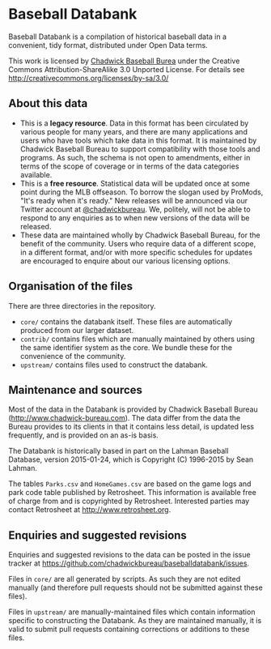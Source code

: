 # Baseball Databank

Baseball Databank is a compilation of historical baseball data in a
convenient, tidy format, distributed under Open Data terms.

This work is licensed by [Chadwick Baseball Burea](www.chadwick-bureau.com)
under the Creative Commons Attribution-ShareAlike 3.0 Unported License.  For details see
http://creativecommons.org/licenses/by-sa/3.0/

## About this data

* This is a **legacy resource**.  Data in this format has been circulated by various people
  for many years, and there are many applications and users who have tools which take data
  in this format.   It is maintained by Chadwick Baseball Bureau to support compatibility with
  those tools and programs.  As such, the schema is not open to amendments, either in terms
  of the scope of coverage or in terms of the data categories available.
* This is a **free resource**.  Statistical data will be updated once at some point during
  the MLB offseason.  To borrow the slogan used by ProMods, "It's ready when it's ready."
  New releases will be announced via our Twitter account at
  [@chadwickbureau](https://twitter.com/chadwickbureau).
  We, politely, will not be able to respond to any enquiries as to when new versions of the data will
  be released.
* These data are maintained wholly by Chadwick Baseball Bureau, for the benefit of the community.
  Users who require data of a different scope, in a different format, and/or with more specific
  schedules for updates are encouraged to enquire about our various licensing options.


## Organisation of the files

There are three directories in the repository.

* `core/` contains the databank itself.  These files are automatically produced from our
  larger dataset.
* `contrib/` contains files which are manually maintained by others using the same identifier system
  as the core.  We bundle these for the convenience of the community.
* `upstream/` contains files used to construct the databank.


## Maintenance and sources

Most of the data in the Databank is provided by Chadwick Baseball Bureau
(http://www.chadwick-bureau.com).  The data differ from the data the Bureau provides
to its clients in that it contains less detail, is updated less frequently, 
and is provided on an as-is basis.

The Databank is historically based in part on the Lahman Baseball Database, 
version 2015-01-24, which is Copyright (C) 1996-2015 by Sean Lahman.

The tables `Parks.csv` and `HomeGames.csv` are based on the game logs
and park code table published by Retrosheet.
This information is available free of charge from and is copyrighted
by Retrosheet.  Interested parties may contact Retrosheet at 
http://www.retrosheet.org.


## Enquiries and suggested revisions

Enquiries and suggested revisions to the data can be posted in the issue tracker at
https://github.com/chadwickbureau/baseballdatabank/issues.

Files in `core/` are all generated by scripts.  As such they are not edited manually
(and therefore pull requests should not be submitted against these files).

Files in `upstream/` are manually-maintained files which contain information specific
to constructing the Databank.  As they are maintained manually, it is valid to submit
pull requests containing corrections or additions to these files.



